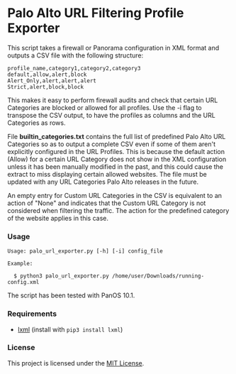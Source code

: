 # Palo Alto URL Filtering Profile Exporter

This script takes a firewall or Panorama configuration in XML format and outputs a CSV file with the following structure:

```
profile_name,category1,category2,category3
default,allow,alert,block
Alert_Only,alert,alert,alert
Strict,alert,block,block
```

This makes it easy to perform firewall audits and check that certain URL Categories are blocked or allowed for all profiles. Use the -i flag to transpose the CSV output, to have the profiles as columns and the URL Categories as rows.

File **builtin_categories.txt** contains the full list of predefined Palo Alto URL Categories so as to output a complete CSV even if some of them aren't explicitly configured in the URL Profiles. This is because the default action (Allow) for a certain URL Category does not show in the XML configuration unless it has been manually modified in the past, and this could cause the extract to miss displaying certain allowed websites. The file must be updated with any URL Categories Palo Alto releases in the future.

An empty entry for Custom URL Categories in the CSV is equivalent to an action of "None" and indicates that the Custom URL Category is not considered when filtering the traffic. The action for the predefined category of the website applies in this case.

### Usage

```
Usage: palo_url_exporter.py [-h] [-i] config_file
```
```
Example:

  $ python3 palo_url_exporter.py /home/user/Downloads/running-config.xml
```

The script has been tested with PanOS 10.1.

### Requirements

- [lxml](https://pypi.org/project/lxml/) (install with ```pip3 install lxml```)

### License

This project is licensed under the [MIT License](LICENSE).

